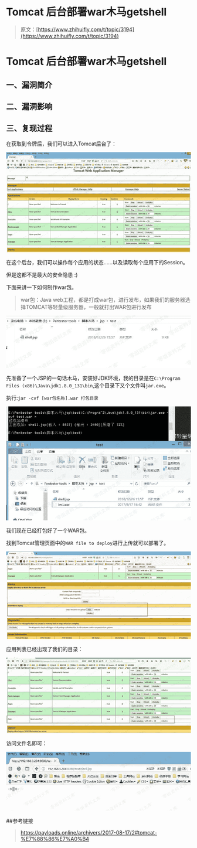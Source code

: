 # Tomcat 后台部署war木马getshell

> 原文：[https://www.zhihuifly.com/t/topic/3194](https://www.zhihuifly.com/t/topic/3194)

# Tomcat 后台部署war木马getshell

## 一、漏洞简介

## 二、漏洞影响

## 三、复现过程

在获取到令牌后，我们可以进入Tomcat后台了：

![image](img/b814ae0402c26e3c36eae1b3a5c821e7.png)

在这个后台，我们可以操作每个应用的状态……以及读取每个应用下的Session。

但是这都不是最大的安全隐患 :)

下面来讲一下如何制作war包。

> war包：Java web工程，都是打成war包，进行发布，如果我们的服务器选择TOMCAT等轻量级服务器，一般就打出WAR包进行发布

![image](img/ad93a7378545523cf2ca65429b9e5185.png)

先准备了一个JSP的一句话木马，安装好JDK环境，我的目录是在`C:\Program Files (x86)\Java\jdk1.8.0_131\bin`,这个目录下又个文件叫`jar.exe`。

执行:`jar -cvf [war包名称].war 打包目录`

![image](img/75b704035a7210b324590fe03d300f6f.png)

我们现在已经打包好了一个WAR包。

找到Tomcat管理页面中的`WAR file to deploy`进行上传就可以部署了。

![image](img/5bc7ab75ea924e10b9363dfcaa8e27a9.png)

应用列表已经出现了我们的目录：

![image](img/585377c2ea920d58847ccaecc2e60309.png)

访问文件名即可：

![image](img/8809b890a8b3569ce5583dd853289a61.png)

##参考链接

> https://payloads.online/archivers/2017-08-17/2#tomcat-%E7%88%86%E7%A0%B4